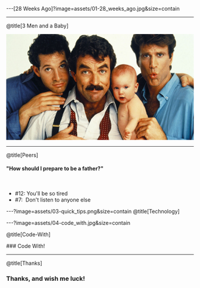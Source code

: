 ---[28 Weeks Ago]?image=assets/01-28_weeks_ago.jpg&size=contain

---

@title[3 Men and a Baby]

![3 men and a baby](assets/02-3_men_and_a_baby.jpg)

---

@title[Peers]

#### "How should I prepare to be a father?"
<br/>

* \#12:&nbsp;You'll be so tired
* \#7:&nbsp;&nbsp;Don't listen to anyone else

---?image=assets/03-quick_tips.png&size=contain
@title[Technology]

---?image=assets/04-code_with.jpg&size=contain

@title[Code-With]

### Code With!

---

@title[Thanks]

### Thanks, and wish me luck!
